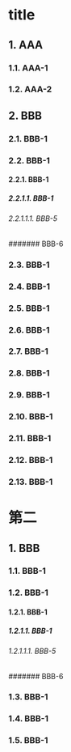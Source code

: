 ﻿# title

<!-- TOC tocDepth:2..3 chapterDepth:2..6 anchorMode:embed -->
<!-- /TOC -->

## 1. AAA

### 1.1. AAA-1

### 1.2. AAA-2

## 2. BBB

### 2.1. BBB-1

### 2.2. BBB-1

#### 2.2.1. BBB-1

##### 2.2.1.1. BBB-1

###### 2.2.1.1.1. BBB-5

####### BBB-6

### 2.3. BBB-1

### 2.4. BBB-1

### 2.5. BBB-1

### 2.6. BBB-1

### 2.7. BBB-1

### 2.8. BBB-1

### 2.9. BBB-1

### 2.10. BBB-1

### 2.11. BBB-1

### 2.12. BBB-1

### 2.13. BBB-1

# 第二

## 1. BBB

### 1.1. BBB-1

### 1.2. BBB-1

#### 1.2.1. BBB-1

##### 1.2.1.1. BBB-1

###### 1.2.1.1.1. BBB-5

####### BBB-6

### 1.3. BBB-1

### 1.4. BBB-1

### 1.5. BBB-1